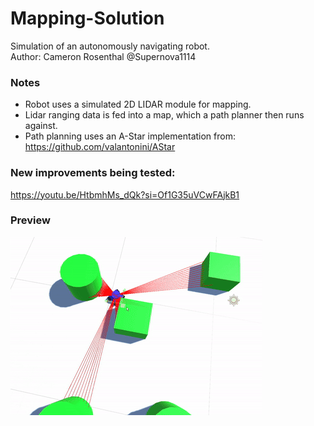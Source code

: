 # Mapping-Solution
Simulation of an autonomously navigating robot.
<br>
Author: Cameron Rosenthal @Supernova1114
<br>

### Notes
- Robot uses a simulated 2D LIDAR module for mapping.
- Lidar ranging data is fed into a map, which a path planner then runs against.
- Path planning uses an A-Star implementation from: https://github.com/valantonini/AStar

### New improvements being tested:
https://youtu.be/HtbmhMs_dQk?si=Of1G35uVCwFAjkB1

### Preview
![](repo-images/navigation.gif)
